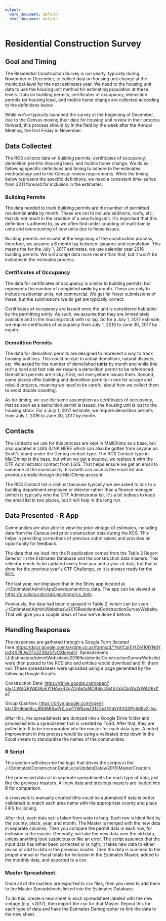 ```yaml
---
output:
  word_document: default
  html_document: default
---
```

# Residential Construction Survey


## Goal and Timing

The Residential Construction Survey is run yearly, typically during November or December, to collect data on housing unit change at the municipal-level for the next estimates year. We need to the housing unit data to use the housing unit method for estimating population at these levels.  Data on building permits, certificates of occupancy, demolition permits (or housing loss), and mobile home change are collected according to the definitions below.

While we've typically launched the survey at the beginning of December, due to the Census moving their date for housing unit review in their process forward, this process should by in the field by the week after the Annual Meeting, the first Friday in November.  

## Data Collected

The RCS collects data on building permits, certificates of occupancy, demolition permits (housing loss), and mobile home change.  We do so following specific definitions and timing to adhere to the estimates methodology and to the Census review requirements.  While the timing below represent the specific definitions, we need a consistent time-series from 2011 forward for inclusion in the estimates.

### Building Permits

The data needed to track building permits are the number of permitted residential **units** by month.  These are not to include additions, roofs, etc. that do not result in the creation of a new living unit.  It's important that this definition is adhered to, as we often find under counting of multi-family units and overcounting of new units due to these issues.  

Building permits are issued at the beginning of the construction process, therefore, we assume a 6 month lag between issuance and completion.  This means the for the July 1, 2017 estimates, we use calendar year 2016 building permits.  We will accept data more recent than that, but it won't be included in the estimates process.

### Certificates of Occupancy

The data for certificates of occupancy is similar to building permits, but represents the number of completed **units** by month. These are only to include residential units, not commercial.  We get far fewer submissions of these, but the submissions we do get are typically correct.

Certificates of occupancy are issued once the unit is considered habitable by the permitting entity. As such, we assume that they are immediately available and in the housing stock with no lag.  So for a July 1, 2017 estimate, we require certificates of occupancy from July 1, 2016 to June 30, 2017 by month.  

### Demolition Permits 

The data for demolition permits are designed to represent a way to track housing unit loss.  This could be due to actual demolition, natural disaster, etc.  We asked for the number of demolished **units** by month and while this isn't a hard and fast rule we require a demolition permit to be referenced.  Demolition permits are tricky.  First, not everywhere issues them.  Second, some places offer building and demolition permits in one for scrape and rebuild projects, meaning we need to be careful about how we collect them to avoid double counting.

As for timing, we use the same assumption as certificates of occupancy, that as soon as a demolition permit is issued, the housing unit is lost to the housing stock.  For a July 1, 2017 estimate, we require demolition permits from July 1, 2016 to June 30, 2017 by month.

## Contacts

The contacts we use for this process are kept in MailChimp as a base, but also updated in LGIS (LINK HERE which can also be gotten from anyone on Scott's team) under the Demog contact type.  The RCS Contact type in MailChimp is the base, but when we get a bounce, we replace it with the CTF Administrator contact from LGIS.  That helps ensure we get an email to someone at the municipality. Elizabeth can access the email list and previous emails through the MailChimp account. 

The RCS Contact list is distinct because typically we are asked to talk to a building department employee or director rather than a finance manager (which is typically who the CTF Administrator is).  It's a bit tedious to keep the email list in two places, but it will help in the long run.  

## Data Presented - R App

Communities are also able to view the prior vintage of estimates, including data from the Census and prior construction data during the RCS.  This helps in providing corrections of previous submissions and provides an opportunity for feedback.



The data that we load into the R application comes from the Table 2 Report Selector in the Estimates Database and the construction data masters. This selector needs to be updated every time you add a year of data, but that is done for the previous year's CTF Challenge, so it is always ready for the RCS.

The last year, we displayed that in the Shiny app located at J:\Estimates\Admin\AppDevelopment\rcs_data.  The app can be viewed at https://gis.dola.colorado.gov/app/rcs_data. 



Previously, the data had been displayed in Table 2, which can be seen J:\Estimates\Admin\Websites\v2015ResidentialConstructionSurveyWebsite. That will give you a couple ideas of how we've done it  before.

## Handling Responses

The responses are gathered through a Google Form (located here:https://docs.google.com/a/state.co.us/forms/d/1YgVCqIEYtZe110lYNdYio3KX78JwDTx2Z38z57yCXlg/edit).  Spreadsheets (J:\Estimates\Admin\Websites\v2016ResidentialConstructionSurveyWebsite) were then posted to the RCS site and entities would download and fill them out.  These spreadsheets were uploaded using a page generated by the following Google Scripts: 

Construction Data: https://drive.google.com/open?id=1CWdQRW4DRaEYfHAvxR2g7CgIwtuMO9SjycSstS7q5CbjWuWW4D6xtfa7

Group Quarters: https://drive.google.com/open?id=1SH9iom6iu_9NSMtSw7r0_ywT7W5swZ31zDxzN1dsY4VQ0Py6d5v2-Ivc.

After this, the spreadsheets are dumped into a Google Drive folder and processed into a spreadsheet that is created by Todd.  After that, they are pulled into R to be incorporated into the master for each data type.  A noted improvement in this process would be using a validated drop down in the Excel sheets to standardize the names of the communities.

### R Script

This section will describe the logic that drives the scripts in the J:\Estimates\ConstructionData\LocalUpdateData\v2016\MasterCreation\.  

The processed data sit in seperate spreadsheets for each type of data, just like the previous masters.  All new data and previous masters are loaded into R for comparison.

A crosswalk is manually created (this could be automated if data is better validated) to match each area name with the appropriate county and place FIPS for joining. 

After that, each data set is taken from wide to long.  Each row is identified by the county, place, year, and month.  The Master is merged with the new data in separate columns.  Then you compare the permit data in each row, for inclusion in the master.  Generally, we take the new data over the old data, unless anything look suspicious or like an error.  The script assumes that the input data has either been corrected or is right, it takes new data to either revise or add to data in the previous master.  Then the data is summed to the proper annual or fiscal totals for inclusion in the Estimates Master, added to the monthly data, and exported to a csv.



### Master Spreadsheet.

Once all of the masters are exported to csv files, then you need to add them to the Master Spreadsheets linked into the Estimates Database.  

To do this, create a new sheet in each spreadsheet labeled with the new vintage (e.g. v2017), then import the csv for that Master.  Repeat this for each type of data and have the Estimates Demographer re-link the data to the new sheet.